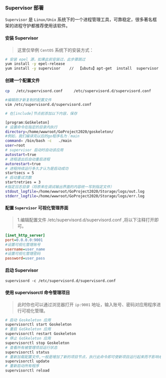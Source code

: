 ### Supervisor 部署

`Supervisor` 是 `Linux/Unix` 系统下的一个进程管理工具，可靠稳定，很多著名框架的进程守护都推荐使用该软件。  

#### 安装 Supervisor  
>   这里仅举例 `CentOS` 系统下的安装方式：

```bash
# 安装 epel 源，如果此前安装过，此步骤跳过
yum install -y epel-release
yum install -y supervisor    //  【ubutu】apt-get  install  supervisor  
```

####  创建一个配置文件  
```bash
cp   /etc/supervisord.conf     /etc/supervisord.d/supervisord.conf

#编辑刚才新复制的配置文件
vim /etc/supervisord.d/supervisord.conf 

# 在[include]节点前添加以下内容，保存

[program:GoSkeleton]
# 设置命令在指定的目录内执行
directory=/home/wwwroot/GoProject2020/goskeleton/
#例如，我们编译完以后的go程序名为：main 
command= /bin/bash -c   ./main  
user=root
# supervisor 启动时自动该应用
autostart=true
# 进程退出后自动重启进程
autorestart=true
# 进程持续运行多久才认为是启动成功
startsecs = 5
# 启动重试次数
startretries = 3
#指定日志目录（将原来在调试输出界面的内容统一写到指定文件）
stdout_logfile=/home/wwwroot/GoProject2020/Storage/logs/out.log
stderr_logfile=/home/wwwroot/GoProject2020/Storage/logs/err.log

```



####  配置 `Supervisor` 可视化管理界面 
>   1.编辑配置文件 /etc/supervisord.d/supervisord.conf ,将以下注释打开即可。  
```ini  
[inet_http_server]         
port=0.0.0.0:9001      
#设置可视化管理账号 
username=user_name           
#设置可视化管理密码
password=user_pass   
```


#### 启动 Supervisor  
```jsunicoderegexp
supervisord -c /etc/supervisord.d/supervisord.conf
```

####  使用 supervisorctl 命令管理项目
>   此时你也可以通过浏览器打开 `ip:9001` 地址，输入账号、密码对应用程序进行可视化管理。  
```bash
# 启动 Goskeleton 应用
supervisorctl start Goskeleton
# 重启 GoSkeleton 应用
supervisorctl restart Goskeleton
# 停止 GoSkeleton 应用
supervisorctl stop Goskeleton  
# 查看所有被管理项目运行状态
supervisorctl status
# 重新加载配置文件,一般是增加了新的项目节点，执行此命令即可使新项目运行起来而不影响老项目  
supervisorctl update
# 重新启动所有程序
supervisorctl reload
```
